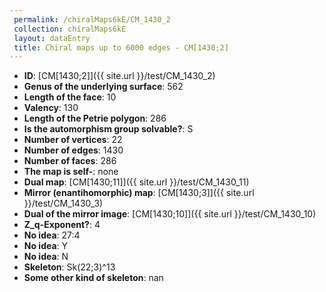 ```yaml
--- 
 permalink: /chiralMaps6kE/CM_1430_2 
 collection: chiralMaps6kE
 layout: dataEntry
 title: Chiral maps up to 6000 edges - CM[1430;2]
---
```


- **ID**: [CM[1430;2]]({{ site.url }}/test/CM_1430_2)
- **Genus of the underlying surface**: 562
- **Length of the face**: 10
- **Valency**: 130
- **Length of the Petrie polygon**: 286
- **Is the automorphism group solvable?**: S
- **Number of vertices**: 22
- **Number of edges**: 1430
- **Number of faces**: 286
- **The map is self-**: none
- **Dual map**: [CM[1430;11]]({{ site.url }}/test/CM_1430_11)
- **Mirror (enantihomorphic) map**: [CM[1430;3]]({{ site.url }}/test/CM_1430_3)
- **Dual of the mirror image**: [CM[1430;10]]({{ site.url }}/test/CM_1430_10)
- **Z_q-Exponent?**: 4
- **No idea**:  27:4
- **No idea**: Y
- **No idea**: N
- **Skeleton**: Sk(22;3)^13
- **Some other kind of skeleton**: nan
